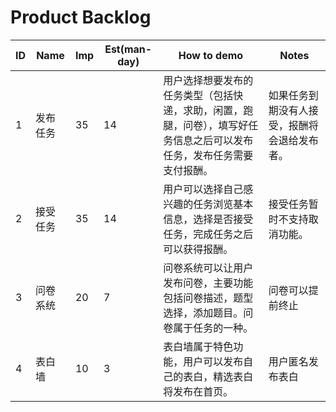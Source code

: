# Product Backlog

| ID   | Name     | Imp  | Est(man-day) | How to demo                                                  | Notes                                        |
| ---- | -------- | ---- | ------------ | ------------------------------------------------------------ | -------------------------------------------- |
| 1    | 发布任务 | 35   | 14           | 用户选择想要发布的任务类型（包括快递，求助，闲置，跑腿，问卷），填写好任务信息之后可以发布任务，发布任务需要支付报酬。 | 如果任务到期没有人接受，报酬将会退给发布者。 |
| 2    | 接受任务 | 35   | 14           | 用户可以选择自己感兴趣的任务浏览基本信息，选择是否接受任务，完成任务之后可以获得报酬。 | 接受任务暂时不支持取消功能。                 |
| 3    | 问卷系统 | 20   | 7            | 问卷系统可以让用户发布问卷，主要功能包括问卷描述，题型选择，添加题目。问卷属于任务的一种。 | 问卷可以提前终止                             |
| 4    | 表白墙   | 10   | 3            | 表白墙属于特色功能，用户可以发布自己的表白，精选表白将发布在首页。 | 用户匿名发布表白                             |